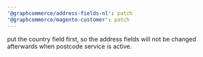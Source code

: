 ```yaml
---
'@graphcommerce/address-fields-nl': patch
'@graphcommerce/magento-customer': patch
---
```


put the country field first, so the address fields will not be changed afterwards when postcode service is active.

